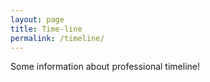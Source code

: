 ```yaml
---
layout: page
title: Time-line
permalink: /timeline/
---
```


Some information about professional timeline!





